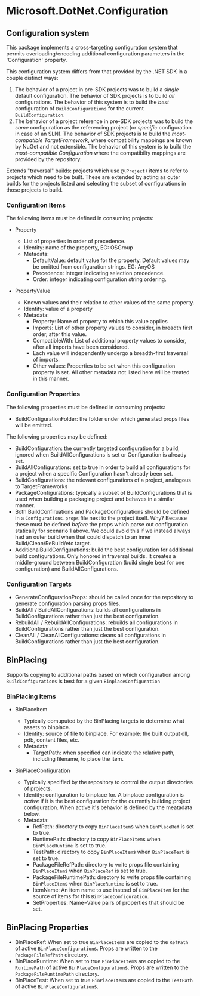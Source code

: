 # Microsoft.DotNet.Configuration

## Configuration system

This package implements a cross-targeting configuration system that permits overloading/encoding additional configuration parameters in the 'Configuration' property.

This configuration system differs from that provided by the .NET SDK in a couple distinct ways:
1. The behavior of a project in pre-SDK projects was to build a *single* default configuration.  The behavior of SDK projects is to build *all* configurations.  The behavior of this system is to build the *best* configuration of `BuildConfigurations` for the current `BuildConfiguration`.
2. The behavior of a project reference in pre-SDK projects was to build the *same* configuration as the referencing project (or *specific* configuration in case of an SLN).  The behavior of SDK projects is to build the *most-compatible TargetFramework*, where compatibility mappings are known by NuGet and not extensible.  The behavior of this system is to build the *most-compatible Configuration* where the compatibilty mappings are provided by the repository.

Extends "traversal" builds: projects which use `@(Project)` items to refer to projects which need to be built.  These are extended by acting as outer builds for the projects listed and selecting the subset of configurations in those projects to build.

### Configuration Items
The following items must be defined in consuming projects:

 - Property
    - List of properties in order of precedence.
    - Identity: name of the property, EG: OSGroup
    - Metadata:
        - DefaultValue: default value for the property.  Default values may be omitted from configuration strings. EG: AnyOS
        - Precedence: integer indicating selection precedence.
        - Order: integer indicating configuration string ordering.

 - PropertyValue
    - Known values and their relation to other values of the same property.
    - Identity: value of a property
    - Metadata: 
        - Property: Name of property to which this value applies
        - Imports: List of other property values to consider, in breadth first order, after this value.
        - CompatibleWith: List of additional property values to consider, after all imports have been considered.
        - Each value will independently undergo a breadth-first traversal of imports.
        - Other values: Properties to be set when this configuration property is set.  All other metadata not listed here will be treated in this manner.

### Configuration Properties
The following properties must be defined in consuming projects:
 - BuildConfigurationFolder: the folder under which generated props files will be emitted.

The following properties may be defined:
 - BuildConfiguration: the currently targeted configuration for a build, ignored when BuildAllConfigurations is set or Configuration is already set.
 - BuildAllConfigurations: set to true in order to build all configurations for a project when a specific Configuration hasn't already been set.
 - BuildConfigurations: the relevant configurations of a project, analogous to TargetFrameworks
 - PackageConfigurations: typically a subset of BuildConfigurations that is used when building a packaging project and behaves in a similar manner.
 - Both BuildConfiruations and PackageConfigurations should be defined in a `Configurations.props` file next to the project itself.  Why? Because these must be defined *before* the props which parse out configuration statically for scenario 1 above.  We could avoid this if we instead always had an outer build when that could dispatch to an inner Build/Clean/ReBuild/etc target.
 - AdditionalBuildConfigurations: build the best configuration for additional build configurations.  Only honored in traversal builds.  It creates a middle-ground between BuildConfiguration (build single best for one configuration) and BuildAllConfigurations.

### Configuration Targets

 - GenerateConfigurationProps: should be called once for the repository to generate configuration parsing props files.
 - BuildAll / BuildAllConfigurations: builds all configurations in BuildConfigurations rather than just the best configuration.
 - RebuildAll / RebuildAllConfigurations: rebuilds all configurations in BuildConfigurations rather than just the best configuration.
 - CleanAll / CleanAllConfigurations: cleans all configurations in BuildConfigurations rather than just the best configuration.

## BinPlacing

Supports copying to additional paths based on which configuration among `BuildConfigurations` is best for a given `BinplaceConfiguration`

### BinPlacing Items

- BinPlaceItem
    - Typically comuputed by the BinPlacing targets to determine what assets to binplace.
    - Identity: source of file to binplace.  For example: the built output dll, pdb, content files, etc.
    - Metadata:
        - TargetPath: when specified can indicate the relative path, including filename, to place the item.

- BinPlaceConfiguration
    - Typically specified by the repository to control the output directories of projects.
    - Identity: configuration to binplace for.  A binplace configuration is *active* if it is the best configuration for the currently building project configuration.  When active it's behavior is defined by the meatadata below.
    - Metadata:
        - RefPath: directory to copy `BinPlaceItem`s when `BinPlaceRef` is set to true.
        - RuntimePath: directory to copy `BinPlaceItem`s when `BinPlaceRuntime` is set to true.
        - TestPath: directory to copy `BinPlaceItem`s when `BinPlaceTest` is set to true.
        - PackageFileRefPath: directory to write props file containing `BinPlaceItem`s when `BinPlaceRef` is set to true.
        - PackageFileRuntimePath: directory to write props file containing `BinPlaceItem`s when `BinPlaceRuntime` is set to true.
        - ItemName: An item name to use instead of `BinPlaceItem` for the source of items for this `BinPlaceConfiguration`.
        - SetProperties: Name=Value pairs of properties that should be set.

## BinPlacing Properties
- BinPlaceRef: When set to true `BinPlaceItem`s are copied to the `RefPath` of active `BinPlaceConfiguration`s.  Props are written to the `PackageFileRefPath` directory.
- BinPlaceRuntime: When set to true `BinPlaceItem`s are copied to the `RuntimePath` of active `BinPlaceConfiguration`s.  Props are written to the `PackageFileRuntimePath` directory.
- BinPlaceTest:  When set to true `BinPlaceItem`s are copied to the `TestPath` of active `BinPlaceConfiguration`s.
